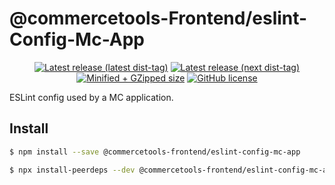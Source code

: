 # @commercetools-Frontend/eslint-Config-Mc-App

<p align="center">
  <a href="https://www.npmjs.com/package/@commercetools-frontend/eslint-config-mc-app"><img src="https://badgen.net/npm/v/@commercetools-frontend/eslint-config-mc-app" alt="Latest release (latest dist-tag)" /></a> <a href="https://www.npmjs.com/package/@commercetools-frontend/eslint-config-mc-app"><img src="https://badgen.net/npm/v/@commercetools-frontend/eslint-config-mc-app/next" alt="Latest release (next dist-tag)" /></a> <a href="https://bundlephobia.com/result?p=@commercetools-frontend/eslint-config-mc-app"><img src="https://badgen.net/bundlephobia/minzip/@commercetools-frontend/eslint-config-mc-app" alt="Minified + GZipped size" /></a> <a href="https://github.com/commercetools/merchant-center-application-kit/blob/master/LICENSE"><img src="https://badgen.net/github/license/commercetools/merchant-center-application-kit" alt="GitHub license" /></a>
</p>

ESLint config used by a MC application.

## Install

```bash
$ npm install --save @commercetools-frontend/eslint-config-mc-app

$ npx install-peerdeps --dev @commercetools-frontend/eslint-config-mc-app
```
